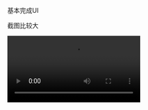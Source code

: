 基本完成UI

截图比较大

<video controls="controls">
  <source src="ScreenShot/Client.mp4" type="video/mp4">
  <source src="ScreenShot/Client.webm" type="video/webm">
Your browser does not support the video tag.
</video>